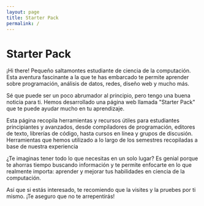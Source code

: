 ```yaml
---
layout: page
title: Starter Pack
permalink: /
---
```



# Starter Pack

¡Hi there! Pequeño saltamontes estudiante de ciencia de la computación. Esta aventura fascinante a la que te has embarcado te permite aprender sobre programación, análisis de datos, redes, diseño web y mucho más.

Sé que puede ser un poco abrumador al principio, pero tengo una buena noticia para ti. Hemos desarrollado una página web llamada "Starter Pack" que te puede ayudar mucho en tu aprendizaje.

Esta página recopila herramientas y recursos útiles para estudiantes principiantes y avanzados, desde compiladores de programación, editores de texto, librerías de código, hasta cursos en línea y grupos de discusión. Herramientas que hemos utilizado a lo largo de los semestres recopiladas a base de nuestra experiencia

¿Te imaginas tener todo lo que necesitas en un solo lugar? Es genial porque te ahorras tiempo buscando información y te permite enfocarte en lo que realmente importa: aprender y mejorar tus habilidades en ciencia de la computación.

Así que si estás interesado, te recomiendo que la visites y la pruebes por ti mismo. ¡Te aseguro que no te arrepentirás!
